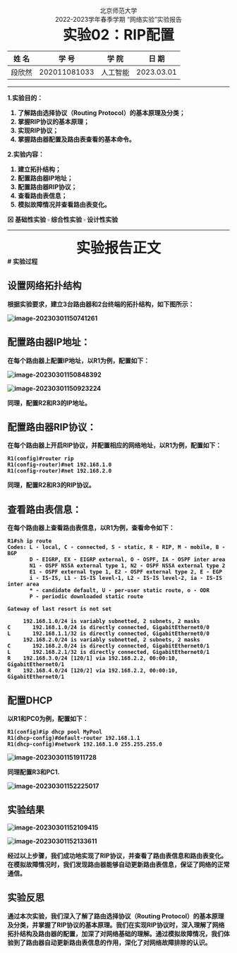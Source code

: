 <center>北京师范大学</center>
<center>2022-2023学年春季学期  “网络实验”实验报告</center>
<center><b><font size=6 bold=true>实验02：RIP配置</font><b></center>




| 姓    名 |   学    号   | 学    院 |  日    期  |
| :------: | :----------: | :------: | :--------: |
|  段欣然  | 202011081033 | 人工智能 | 2023.03.01 |

<hr>

**1.实验目的**：

1. 了解路由选择协议（Routing Protocol）的基本原理及分类；
2. 掌握RIP协议的基本原理；
3. 实现RIP协议；
4. 掌握路由器配置及路由表查看的基本命令。

**2.实验内容**：

1. 建立拓扑结构；
2. 配置路由器IP地址；
3. 配置路由器RIP协议；
4. 查看路由表信息；
5. 模拟故障情况并查看路由表变化。



$\boxtimes$ 基础性实验  $\square$  综合性实验  $\square$ 设计性实验

<hr>													
<center><b><font size=6>实验报告正文</font></b></center>
# 实验过程

## 设置网络拓扑结构



根据实验要求，建立3台路由器和2台终端的拓扑结构，如下图所示：

![image-20230301150741261](image-20230301150741261.png)

## 配置路由器IP地址：

在每个路由器上配置IP地址，以R1为例，配置如下：

![image-20230301150848392](image-20230301150848392.png)

![image-20230301150923224](image-20230301150923224.png)

同理，配置R2和R3的IP地址。

## 配置路由器RIP协议：

在每个路由器上开启RIP协议，并配置相应的网络地址，以R1为例，配置如下：

```
R1(config)#router rip
R1(config-router)#net 192.168.1.0
R1(config-router)#net 192.168.2.0
```

同理，配置R2和R3的RIP协议。

## 查看路由表信息：

在每个路由器上查看路由表信息，以R1为例，查看命令如下：

```
R1#sh ip route
Codes: L - local, C - connected, S - static, R - RIP, M - mobile, B - BGP
       D - EIGRP, EX - EIGRP external, O - OSPF, IA - OSPF inter area
       N1 - OSPF NSSA external type 1, N2 - OSPF NSSA external type 2
       E1 - OSPF external type 1, E2 - OSPF external type 2, E - EGP
       i - IS-IS, L1 - IS-IS level-1, L2 - IS-IS level-2, ia - IS-IS inter area
       * - candidate default, U - per-user static route, o - ODR
       P - periodic downloaded static route

Gateway of last resort is not set

     192.168.1.0/24 is variably subnetted, 2 subnets, 2 masks
C       192.168.1.0/24 is directly connected, GigabitEthernet0/0
L       192.168.1.1/32 is directly connected, GigabitEthernet0/0
     192.168.2.0/24 is variably subnetted, 2 subnets, 2 masks
C       192.168.2.0/24 is directly connected, GigabitEthernet0/1
L       192.168.2.1/32 is directly connected, GigabitEthernet0/1
R    192.168.3.0/24 [120/1] via 192.168.2.2, 00:00:10, GigabitEthernet0/1
R    192.168.4.0/24 [120/2] via 192.168.2.2, 00:00:10, GigabitEthernet0/1
```

## 配置DHCP

以R1和PC0为例，配置如下：

```
R1(config)#ip dhcp pool MyPool
R1(dhcp-config)#default-router 192.168.1.1
R1(dhcp-config)#network 192.168.1.0 255.255.255.0
```

![image-20230301151911728](image-20230301151911728.png)

同理配置R3和PC1.

![image-20230301152225017](image-20230301152225017.png)

## 实验结果

![image-20230301152109415](image-20230301152109415.png)

![image-20230301152133611](image-20230301152133611.png)

经过以上步骤，我们成功地实现了RIP协议，并查看了路由表信息和路由表变化。在模拟故障情况时，我们发现路由器能够自动更新路由表信息，保证了网络的正常通信。

## 实验反思

通过本次实验，我们深入了解了路由选择协议（Routing Protocol）的基本原理及分类，并掌握了RIP协议的基本原理。我们在实现RIP协议时，深入理解了网络拓扑结构及路由器的配置，加深了对网络基础的理解。通过模拟故障情况，我们体验到了路由器自动更新路由表信息的作用，深化了对网络故障排除的认识。
